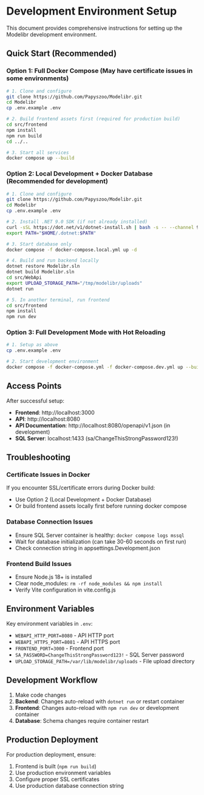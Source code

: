 # Development Environment Setup

This document provides comprehensive instructions for setting up the Modelibr development environment.

## Quick Start (Recommended)

### Option 1: Full Docker Compose (May have certificate issues in some environments)

```bash
# 1. Clone and configure
git clone https://github.com/Papyszoo/Modelibr.git
cd Modelibr
cp .env.example .env

# 2. Build frontend assets first (required for production build)
cd src/frontend
npm install
npm run build
cd ../..

# 3. Start all services
docker compose up --build
```

### Option 2: Local Development + Docker Database (Recommended for development)

```bash
# 1. Clone and configure
git clone https://github.com/Papyszoo/Modelibr.git
cd Modelibr
cp .env.example .env

# 2. Install .NET 9.0 SDK (if not already installed)
curl -sSL https://dot.net/v1/dotnet-install.sh | bash -s -- --channel 9.0
export PATH="$HOME/.dotnet:$PATH"

# 3. Start database only
docker compose -f docker-compose.local.yml up -d

# 4. Build and run backend locally
dotnet restore Modelibr.sln
dotnet build Modelibr.sln
cd src/WebApi
export UPLOAD_STORAGE_PATH="/tmp/modelibr/uploads"
dotnet run

# 5. In another terminal, run frontend
cd src/frontend
npm install
npm run dev
```

### Option 3: Full Development Mode with Hot Reloading

```bash
# 1. Setup as above
cp .env.example .env

# 2. Start development environment
docker compose -f docker-compose.yml -f docker-compose.dev.yml up --build
```

## Access Points

After successful setup:

- **Frontend**: http://localhost:3000
- **API**: http://localhost:8080  
- **API Documentation**: http://localhost:8080/openapi/v1.json (in development)
- **SQL Server**: localhost:1433 (sa/ChangeThisStrongPassword123!)

## Troubleshooting

### Certificate Issues in Docker
If you encounter SSL/certificate errors during Docker build:
- Use Option 2 (Local Development + Docker Database)
- Or build frontend assets locally first before running docker compose

### Database Connection Issues
- Ensure SQL Server container is healthy: `docker compose logs mssql`
- Wait for database initialization (can take 30-60 seconds on first run)
- Check connection string in appsettings.Development.json

### Frontend Build Issues
- Ensure Node.js 18+ is installed
- Clear node_modules: `rm -rf node_modules && npm install`
- Verify Vite configuration in vite.config.js

## Environment Variables

Key environment variables in `.env`:

- `WEBAPI_HTTP_PORT=8080` - API HTTP port
- `WEBAPI_HTTPS_PORT=8081` - API HTTPS port  
- `FRONTEND_PORT=3000` - Frontend port
- `SA_PASSWORD=ChangeThisStrongPassword123!` - SQL Server password
- `UPLOAD_STORAGE_PATH=/var/lib/modelibr/uploads` - File upload directory

## Development Workflow

1. Make code changes
2. **Backend**: Changes auto-reload with `dotnet run` or restart container
3. **Frontend**: Changes auto-reload with `npm run dev` or development container
4. **Database**: Schema changes require container restart

## Production Deployment

For production deployment, ensure:
1. Frontend is built (`npm run build`)
2. Use production environment variables
3. Configure proper SSL certificates
4. Use production database connection string